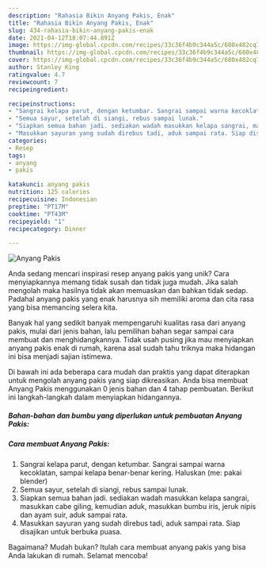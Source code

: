 ```yaml
---
description: "Rahasia Bikin Anyang Pakis, Enak"
title: "Rahasia Bikin Anyang Pakis, Enak"
slug: 434-rahasia-bikin-anyang-pakis-enak
date: 2021-04-12T18:07:44.891Z
image: https://img-global.cpcdn.com/recipes/33c36f4b9c344a5c/680x482cq70/anyang-pakis-foto-resep-utama.jpg
thumbnail: https://img-global.cpcdn.com/recipes/33c36f4b9c344a5c/680x482cq70/anyang-pakis-foto-resep-utama.jpg
cover: https://img-global.cpcdn.com/recipes/33c36f4b9c344a5c/680x482cq70/anyang-pakis-foto-resep-utama.jpg
author: Stanley King
ratingvalue: 4.7
reviewcount: 7
recipeingredient:

recipeinstructions:
- "Sangrai kelapa parut, dengan ketumbar. Sangrai sampai warna kecoklatan, sampai kelapa benar-benar kering. Haluskan (me: pakai blender)"
- "Semua sayur, setelah di siangi, rebus sampai lunak."
- "Siapkan semua bahan jadi. sediakan wadah masukkan kelapa sangrai, masukkan cabe giling, kemudian aduk, masukkan bumbu iris, jeruk nipis dan ayam suir, aduk sampai rata."
- "Masukkan sayuran yang sudah direbus tadi, aduk sampai rata. Siap disajikan untuk berbuka puasa."
categories:
- Resep
tags:
- anyang
- pakis

katakunci: anyang pakis 
nutrition: 125 calories
recipecuisine: Indonesian
preptime: "PT17M"
cooktime: "PT43M"
recipeyield: "1"
recipecategory: Dinner

---
```



![Anyang Pakis](https://img-global.cpcdn.com/recipes/33c36f4b9c344a5c/680x482cq70/anyang-pakis-foto-resep-utama.jpg)

Anda sedang mencari inspirasi resep anyang pakis yang unik? Cara menyiapkannya memang tidak susah dan tidak juga mudah. Jika salah mengolah maka hasilnya tidak akan memuaskan dan bahkan tidak sedap. Padahal anyang pakis yang enak harusnya sih memiliki aroma dan cita rasa yang bisa memancing selera kita.



Banyak hal yang sedikit banyak mempengaruhi kualitas rasa dari anyang pakis, mulai dari jenis bahan, lalu pemilihan bahan segar sampai cara membuat dan menghidangkannya. Tidak usah pusing jika mau menyiapkan anyang pakis enak di rumah, karena asal sudah tahu triknya maka hidangan ini bisa menjadi sajian istimewa.


Di bawah ini ada beberapa cara mudah dan praktis yang dapat diterapkan untuk mengolah anyang pakis yang siap dikreasikan. Anda bisa membuat Anyang Pakis menggunakan 0 jenis bahan dan 4 tahap pembuatan. Berikut ini langkah-langkah dalam menyiapkan hidangannya.

<!--inarticleads1-->

##### Bahan-bahan dan bumbu yang diperlukan untuk pembuatan Anyang Pakis:





<!--inarticleads2-->

##### Cara membuat Anyang Pakis:

1. Sangrai kelapa parut, dengan ketumbar. Sangrai sampai warna kecoklatan, sampai kelapa benar-benar kering. Haluskan (me: pakai blender)
1. Semua sayur, setelah di siangi, rebus sampai lunak.
1. Siapkan semua bahan jadi. sediakan wadah masukkan kelapa sangrai, masukkan cabe giling, kemudian aduk, masukkan bumbu iris, jeruk nipis dan ayam suir, aduk sampai rata.
1. Masukkan sayuran yang sudah direbus tadi, aduk sampai rata. Siap disajikan untuk berbuka puasa.




Bagaimana? Mudah bukan? Itulah cara membuat anyang pakis yang bisa Anda lakukan di rumah. Selamat mencoba!
